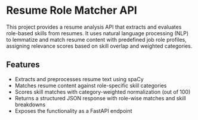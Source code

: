 # Resume Role Matcher API

This project provides a resume analysis API that extracts and evaluates role-based skills from resumes. It uses natural language processing (NLP) to lemmatize and match resume content with predefined job role profiles, assigning relevance scores based on skill overlap and weighted categories.

## Features

- Extracts and preprocesses resume text using spaCy
- Matches resume content against role-specific skill categories
- Scores skill matches with category-weighted normalization (out of 100)
- Returns a structured JSON response with role-wise matches and skill breakdowns
- Exposes the functionality as a FastAPI endpoint


